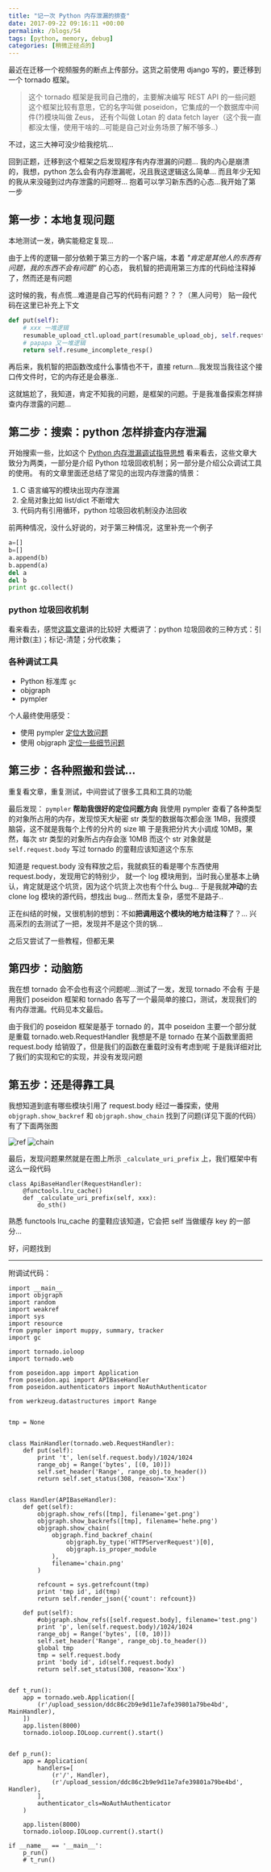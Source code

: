 ```yaml
---
title: "记一次 Python 内存泄漏的排查"
date: 2017-09-22 09:16:11 +00:00
permalink: /blogs/54
tags: [python, memory, debug]
categories: [稍微正经点的]
---
```

最近在迁移一个视频服务的断点上传部分。这货之前使用 django 写的，要迁移到一个 tornado 框架。

> 这个 tornado 框架是我司自己撸的，主要解决编写 REST API 的一些问题
> 这个框架比较有意思，它的名字叫做 poseidon，它集成的一个数据库中间件(?)模块叫做 Zeus，
> 还有个叫做 Lotan 的  data fetch layer（这个我一直都没太懂，使用干啥的...可能是自己对业务场景了解不够多..）

不过，这三大神可没少给我挖坑...

回到正题，迁移到这个框架之后发现程序有内存泄漏的问题...
我的内心是崩溃的，我想，python 怎么会有内存泄漏呢，况且我这逻辑这么简单...
而且年少无知的我从来没碰到过内存泄露的问题呀...
抱着可以学习新东西的心态...我开始了第一步

## 第一步：本地复现问题
本地测试一发，确实能稳定复现...

由于上传的逻辑一部分依赖于第三方的一个客户端，本着 _"肯定是其他人的东西有问题，我的东西不会有问题”_ 的心态，
我机智的把调用第三方库的代码给注释掉了，然而还是有问题

这时候的我，有点慌...难道是自己写的代码有问题？？？（黑人问号）
贴一段代码在这里已补充上下文

```python
def put(self):
    # xxx 一堆逻辑
    resumable_upload_ctl.upload_part(resumable_upload_obj, self.request.body)  # 调用第三方以及一些数据库逻辑
    # papapa 又一堆逻辑
    return self.resume_incomplete_resp()
```

再后来，我机智的把函数改成什么事情也不干，直接 return...我发现当我往这个接口传文件时，它的内存还是会暴涨..

这就尴尬了，我知道，肯定不知我的问题，是框架的问题。于是我准备探索怎样排查内存泄露的问题...

## 第二步：搜索：python 怎样排查内存泄漏
开始搜索一些，比如这个
[Python 内存泄漏调试指导思想](http://jackywu.github.io/articles/python%E5%86%85%E5%AD%98%E6%B3%84%E9%9C%B2%E8%B0%83%E8%AF%95%E6%8C%87%E5%AF%BC%E6%80%9D%E6%83%B3/)
看来看去，这些文章大致分为两类，一部分是介绍 Python 垃圾回收机制；另一部分是介绍公众调试工具的使用。
有的文章里面还总结了常见的出现内存泄露的情景：

1. C 语言编写的模块出现内存泄漏
2. 全局对象比如 list/dict 不断增大
3. 代码内有引用循环，python 垃圾回收机制没办法回收

前两种情况，没什么好说的，对于第三种情况，这里补充一个例子

```python
a=[]
b=[]
a.append(b)
b.append(a)
del a
del b
print gc.collect()
```

### python 垃圾回收机制

看来看去，感觉[这篇文章](https://github.com/Hipponensis/Notes/blob/master/%E5%85%B3%E4%BA%8EPython%E5%9E%83%E5%9C%BE%E5%9B%9E%E6%94%B6.md)讲的比较好
大概讲了：python 垃圾回收的三种方式：引用计数(主)；标记-清楚；分代收集；

### 各种调试工具

- Python 标准库 `gc`
- objgraph
- pympler

个人最终使用感受：

- 使用 pympler [定位大致问题](https://pythonhosted.org/Pympler/muppy.html#muppy)
- 使用 objgraph [定位一些细节问题](https://mg.pov.lt/objgraph/)


## 第三步：各种照搬和尝试...

重复看文章，重复测试，中间尝试了很多工具和工具的功能

最后发现： `pympler` **帮助我很好的定位问题方向**
我使用 pympler 查看了各种类型的对象所占用的内存，发现惊天大秘密
str 类型的数据每次都会涨 1MB，我摸摸脑袋，这不就是我每个上传的分片的 size 嘛
于是我把分片大小调成 10MB，果然，每次  str 类型的对象所占内存会涨 10MB
而这个 str 对象就是 `self.request.body` 写过 tornado 的童鞋应该知道这个东东

知道是 request.body 没有释放之后，我就疯狂的看是哪个东西使用 request.body，发现用它的特别少，
就一个 log 模块用到，当时我心里基本上确认，肯定就是这个坑货，因为这个坑货上次也有个什么 bug...
于是我就**冲动**的去 clone log 模块的源代码，想找出 bug... 然而太复杂，感觉不是路子..

正在纠结的时候，又很机制的想到：不如**把调用这个模块的地方给注释**了？...
兴高采烈的去测试了一把，发现并不是这个货的锅...

之后又尝试了一些教程，但都无果

## 第四步：动脑筋

我在想 tornado 会不会也有这个问题呢...测试了一发，发现 tornado 不会有
于是用我们 poseidon 框架和 tornado 各写了一个最简单的接口，测试，发现我们的有内存泄漏。代码见本文最后。

由于我们的 poseidon 框架是基于 tornado 的，其中 poseidon 主要一个部分就是重载 tornado.web.RequestHandler
我想是不是 tornado 在某个函数里面把 request.body 给销毁了，但是我们的函数在重载时没有考虑到呢
于是我详细对比了我们的实现和它的实现，并没有发现问题

## 第五步：还是得靠工具

我想知道到底有哪些模块引用了 request.body
经过一番探索，使用 `objgraph.show_backref` 和 `objgraph.show_chain` 找到了问题(详见下面的代码）
有了下面两张图

![ref](http://om9m4m0nt.bkt.gdipper.com/semo_imgs/c5a62a889f7611e7b9eedeb5e997eb50.jpg)
![chain](http://om9m4m0nt.bkt.gdipper.com/semo_imgs/c9f80c009f7611e7b9eedeb5e997eb50.jpg)

最后，发现问题果然就是在图上所示 `_calculate_uri_prefix` 上，我们框架中有这么一段代码

```
class ApiBaseHandler(RequestHandler):
	@functools.lru_cache()
	def _calculate_uri_prefix(self, xxx):
		do_sth()
```

熟悉 functools lru\_cache 的童鞋应该知道，它会把 self 当做缓存 key 的一部分...

好，问题找到


--------------------

附调试代码：

```
import __main__
import objgraph
import random
import weakref
import sys
import resource
from pympler import muppy, summary, tracker
import gc

import tornado.ioloop
import tornado.web

from poseidon.app import Application
from poseidon.api import APIBaseHandler
from poseidon.authenticators import NoAuthAuthenticator

from werkzeug.datastructures import Range


tmp = None


class MainHandler(tornado.web.RequestHandler):
    def put(self):
        print 't', len(self.request.body)/1024/1024
        range_obj = Range('bytes', [(0, 10)])
        self.set_header('Range', range_obj.to_header())
        return self.set_status(308, reason='Xxx')


class Handler(APIBaseHandler):
    def get(self):
        objgraph.show_refs([tmp], filename='get.png')
        objgraph.show_backrefs([tmp], filename='hehe.png')
        objgraph.show_chain(
            objgraph.find_backref_chain(
                objgraph.by_type('HTTPServerRequest')[0],
                objgraph.is_proper_module
            ),
            filename='chain.png'
        )

        refcount = sys.getrefcount(tmp)
        print 'tmp id', id(tmp)
        return self.render_json({'count': refcount})

    def put(self):
        #objgraph.show_refs([self.request.body], filename='test.png')
        print 'p', len(self.request.body)/1024/1024
        range_obj = Range('bytes', [(0, 10)])
        self.set_header('Range', range_obj.to_header())
        global tmp
        tmp = self.request.body
        print 'body id', id(self.request.body)
        return self.set_status(308, reason='Xxx')


def t_run():
    app = tornado.web.Application([
        (r'/upload_session/ddc86c2b9e9d11e7afe39801a79be4bd', MainHandler),
    ])
    app.listen(8000)
    tornado.ioloop.IOLoop.current().start()


def p_run():
    app = Application(
        handlers=[
            (r'/', Handler),
            (r'/upload_session/ddc86c2b9e9d11e7afe39801a79be4bd', Handler),
        ],
        authenticator_cls=NoAuthAuthenticator
    )

    app.listen(8000)
    tornado.ioloop.IOLoop.current().start()

if __name__ == '__main__':
    p_run()
    # t_run()
```
